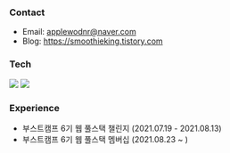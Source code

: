 ### Contact
- Email: <applewodnr@naver.com>
- Blog: https://smoothieking.tistory.com

### Tech
<img src="https://img.shields.io/badge/Javascript-yellow?style=flat-square&logo=Javascript&logoColor=white"/></a>
<img src="https://img.shields.io/badge/Node.js-success?style=flat-square&logo=Node.js&logoColor=white"/></a>

### Experience
- 부스트캠프 6기 웹 풀스택 챌린지 (2021.07.19 - 2021.08.13)
- 부스트캠프 6기 웹 풀스택 멤버십 (2021.08.23 ~ )
